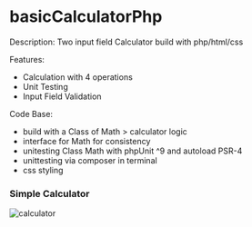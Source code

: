 # basicCalculatorPhp

Description:
Two input field Calculator build with php/html/css

Features:
- Calculation with 4 operations
- Unit Testing
- Input Field Validation

Code Base:
- build with a Class of Math > calculator logic
- interface for Math for consistency
- unitesting Class Math with phpUnit ^9 and autoload PSR-4
- unittesting via composer in terminal
- css styling

### Simple Calculator

![calculator](https://github.com/gmzln/assets/blob/main/php%20calculator)
